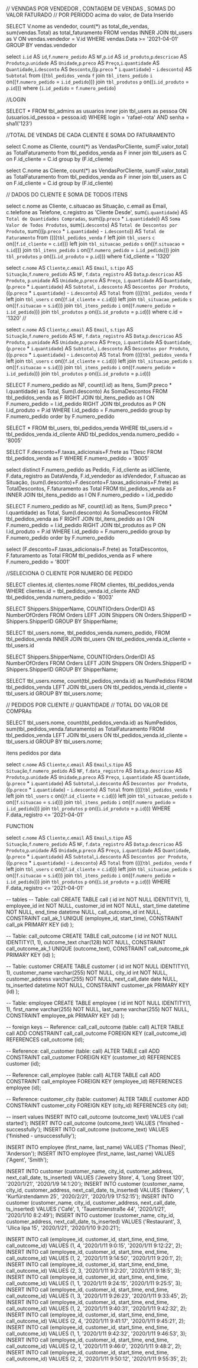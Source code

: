 // VENNDAS POR VENDEDOR , CONTAGEM DE VENDAS , SOMAS DO VALOR FATURADO
// POR PERIODO acima do valor, de Data Inserido

SELECT V.nome as vendedor, count(*) as total_de_vendas, sum(vendas.Total) as total_faturamento
FROM vendas
INNER JOIN tbl_users as V
ON vendas.vendedor = V.id
WHERE vendas.Data >= '2021-04-01'
GROUP BY vendas.vendedor



select `i`.`id` AS `id`,`f`.`numero_pedido` AS `NF`,`p`.`id` AS `id_produto`,`p`.`descricao` AS `Produto`,`p`.`unidade` AS `Unidade`,`p`.`preco` AS `Preço`,`i`.`quantidade` AS `Quantidade`,`i`.`desconto` AS `Desconto`,((`p`.`preco` * `i`.`quantidade`) - `i`.`desconto`) AS `Subtotal` from ((`tbl_pedidos_venda` `f` join `tbl_itens_pedido` `i` on((`f`.`numero_pedido` = `i`.`id_pedido`))) join `tbl_produtos` `p` on((`i`.`id_produto` = `p`.`id`))) where (`i`.`id_pedido` = `f`.`numero_pedido`)



//LOGIN

SELECT * FROM tbl_admins as usuarios
            inner join tbl_users as pessoa
            ON (usuarios.id_pessoa = pessoa.id) 
            WHERE login = 'rafael-rota' AND senha = sha1('123')

            

//TOTAL DE VENDAS DE CADA CLIENTE E SOMA DO FATURAMENTO

select C.nome as Cliente, count(*) as VendasPorCliente,
sum(F.valor_total) as TotalFaturamento
from tbl_pedidos_venda as F
inner join tbl_users as C
on F.id_cliente = C.id
group by (F.id_cliente)

select C.nome as Cliente, count(*) as VendasPorCliente,
sum(F.valor_total) as TotalFaturamento
from tbl_pedidos_venda as F
inner join tbl_users as C
on F.id_cliente = C.id
group by (F.id_cliente)




// DADOS DO CLIENTE E SOMA DE TODOS ITENS

select c.nome as Cliente, c.situacao as Situação, c.email as Email, c.telefone as Telefone, c.registro as 'Cliente Desde', sum(`i`.`quantidade`) AS `Total de Quantidades Compradas`,
sum((`p`.`preco` * `i`.`quantidade`)) AS `Soma Valor de Todos Produtos`,
sum(`i`.`desconto`) AS `Total de Descontos por Produto`,
sum(((`p`.`preco` * `i`.`quantidade`) - `i`.`desconto`)) AS `Total de Faturamento` 
from ((((`tbl_pedidos_venda` `f` left join `tbl_users` `c` 
on((`f`.`id_cliente` = `c`.`id`))) left join `tbl_situacao_pedido` `s` 
on((`f`.`situacao` = `s`.`id`))) join `tbl_itens_pedido` `i` 
on((`f`.`numero_pedido` = `i`.`id_pedido`))) join `tbl_produtos` `p` 
on((`i`.`id_produto` = `p`.`id`)))
where f.id_cliente = '1320'





select `c`.`nome` AS `Cliente`,`c`.`email` AS `Email`,
`s`.`tipo` AS `Situação`,`f`.`numero_pedido` AS `NF`,
`f`.`data_registro` AS `Data`,`p`.`descricao` AS `Produto`,
`p`.`unidade` AS `Unidade`,`p`.`preco` AS `Preço`,
`i`.`quantidade` AS `Quantidade`,
(`p`.`preco` * `i`.`quantidade`) AS `Subtotal`,
`i`.`desconto` AS `Descontos por Produto`,
((`p`.`preco` * `i`.`quantidade`) - `i`.`desconto`) AS `Total` 
from ((((`tbl_pedidos_venda` `f` left join `tbl_users` `c` 
on((`f`.`id_cliente` = `c`.`id`))) left join `tbl_situacao_pedido` `s` 
on((`f`.`situacao` = `s`.`id`))) join `tbl_itens_pedido` `i` 
on((`f`.`numero_pedido` = `i`.`id_pedido`))) join `tbl_produtos` `p` 
on((`i`.`id_produto` = `p`.`id`)))
where c.id = '1320'
//

select `c`.`nome` AS `Cliente`,`c`.`email` AS `Email`,
`s`.`tipo` AS `Situação`,`f`.`numero_pedido` AS `NF`,
`f`.`data_registro` AS `Data`,`p`.`descricao` AS `Produto`,
`p`.`unidade` AS `Unidade`,`p`.`preco` AS `Preço`,
`i`.`quantidade` AS `Quantidade`,
(`p`.`preco` * `i`.`quantidade`) AS `Subtotal`,
`i`.`desconto` AS `Descontos por Produto`,
((`p`.`preco` * `i`.`quantidade`) - `i`.`desconto`) AS `Total` 
from ((((`tbl_pedidos_venda` `f` left join `tbl_users` `c` 
on((`f`.`id_cliente` = `c`.`id`))) left join `tbl_situacao_pedido` `s` 
on((`f`.`situacao` = `s`.`id`))) join `tbl_itens_pedido` `i` 
on((`f`.`numero_pedido` = `i`.`id_pedido`))) join `tbl_produtos` `p` 
on((`i`.`id_produto` = `p`.`id`)))




SELECT F.numero_pedido as NF,
count(I.id) as Itens,
Sum(P.preco * I.quantidade) as Total,
Sum(I.desconto) As SomaDescontos
FROM tbl_pedidos_venda as F
RIGHT JOIN tbl_itens_pedido as I
ON F.numero_pedido = I.id_pedido
RIGHT JOIN tbl_produtos as P
ON I.id_produto = P.id
WHERE I.id_pedido = F.numero_pedido
group by F.numero_pedido
order by F.numero_pedido


SELECT * FROM tbl_users, tbl_pedidos_venda
WHERE tbl_users.id = tbl_pedidos_venda.id_cliente
AND tbl_pedidos_venda.numero_pedido = '8005'


SELECT F.desconto+F.taxas_adicionais+F.frete as TDesc
FROM tbl_pedidos_venda as F
WHERE F.numero_pedido = '8005'



select distinct F.numero_pedido as Pedido,
F.id_cliente as idCliente,
F.data_registro  as DataVenda,
F.id_vendedor as idVendedor,
F.situacao as Situação,
(sum(I.desconto)+F.desconto+F.taxas_adicionais+F.frete) as TotalDescontos,
F.faturamento as Total
FROM tbl_pedidos_venda as F
INNER JOIN tbl_itens_pedido as I
ON F.numero_pedido = I.id_pedido




SELECT F.numero_pedido as NF,
count(I.id) as Itens,
Sum(P.preco * I.quantidade) as Total,
Sum(I.desconto) As SomaDescontos
FROM tbl_pedidos_venda as F
RIGHT JOIN tbl_itens_pedido as I
ON F.numero_pedido = I.id_pedido
RIGHT JOIN tbl_produtos as P
ON I.id_produto = P.id
WHERE I.id_pedido = F.numero_pedido
group by F.numero_pedido
order by F.numero_pedido


select 
(F.desconto+F.taxas_adicionais+F.frete) as TotalDescontos,
F.faturamento as Total
FROM tbl_pedidos_venda as F
where F.numero_pedido = '8001'




//SELECIONA O CLIENTE POR NUMERO DE PEDIDO

SELECT clientes.id, clientes.nome FROM clientes, tbl_pedidos_venda
WHERE clientes.id = tbl_pedidos_venda.id_cliente
AND tbl_pedidos_venda.numero_pedido = '8003'



SELECT Shippers.ShipperName, COUNT(Orders.OrderID) AS NumberOfOrders FROM Orders
LEFT JOIN Shippers ON Orders.ShipperID = Shippers.ShipperID
GROUP BY ShipperName;


SELECT tbl_users.nome, tbl_pedidos_venda.numero_pedido,
FROM tbl_pedidos_venda
INNER JOIN tbl_users ON tbl_pedidos_venda.id_cliente = tbl_users.id


SELECT Shippers.ShipperName, COUNT(Orders.OrderID) AS NumberOfOrders FROM Orders
LEFT JOIN Shippers ON Orders.ShipperID = Shippers.ShipperID
GROUP BY ShipperName;


SELECT tbl_users.nome, count(tbl_pedidos_venda.id) as NumPedidos
FROM tbl_pedidos_venda
LEFT JOIN tbl_users ON tbl_pedidos_venda.id_cliente = tbl_users.id
GROUP BY tbl_users.nome;

// PEDIDOS POR CLIENTE
// QUANTIDADE
// TOTAL DO VALOR DE COMPRAs 


SELECT tbl_users.nome, count(tbl_pedidos_venda.id) as NumPedidos,
sum(tbl_pedidos_venda.faturamento) as TotalFaturamento
FROM tbl_pedidos_venda
LEFT JOIN tbl_users ON tbl_pedidos_venda.id_cliente = tbl_users.id
GROUP BY tbl_users.nome;

itens pedidos por data

select `c`.`nome` AS `Cliente`,`c`.`email` AS `Email`,`s`.`tipo` AS `Situação`,`f`.`numero_pedido` AS `NF`,
`f`.`data_registro` AS `Data`,`p`.`descricao` AS `Produto`,`p`.`unidade` AS `Unidade`,`p`.`preco` AS `Preço`,
`i`.`quantidade` AS `Quantidade`,(`p`.`preco` * `i`.`quantidade`) AS `Subtotal`,`i`.`desconto` AS `Descontos por Produto`,((`p`.`preco` * `i`.`quantidade`) - `i`.`desconto`) 
AS `Total` from ((((`tbl_pedidos_venda` `f` left join `tbl_users` `c` on((`f`.`id_cliente` = `c`.`id`))) left join `tbl_situacao_pedido` `s` on((`f`.`situacao` = `s`.`id`)))
 join `tbl_itens_pedido` `i` on((`f`.`numero_pedido` = `i`.`id_pedido`))) join `tbl_produtos` `p` on((`i`.`id_produto` = `p`.`id`))) WHERE F.data_registro <= '2021-04-01'



 FUNCTION


 select `c`.`nome` AS `Cliente`,`c`.`email` AS `Email`,`s`.`tipo` AS `Situação`,`f`.`numero_pedido` AS `NF`,
`f`.`data_registro` AS `Data`,`p`.`descricao` AS `Produto`,`p`.`unidade` AS `Unidade`,`p`.`preco` AS `Preço`,
`i`.`quantidade` AS `Quantidade`,(`p`.`preco` * `i`.`quantidade`) AS `Subtotal`,`i`.`desconto` AS `Descontos por Produto`,((`p`.`preco` * `i`.`quantidade`) - `i`.`desconto`) 
AS `Total` from ((((`tbl_pedidos_venda` `f` left join `tbl_users` `c` on((`f`.`id_cliente` = `c`.`id`))) left join `tbl_situacao_pedido` `s` on((`f`.`situacao` = `s`.`id`)))
 join `tbl_itens_pedido` `i` on((`f`.`numero_pedido` = `i`.`id_pedido`))) join `tbl_produtos` `p` on((`i`.`id_produto` = `p`.`id`))) WHERE F.data_registro <= '2021-04-01'



 -- tables
-- Table: call
CREATE TABLE call (
    id int  NOT NULL IDENTITY(1, 1),
    employee_id int  NOT NULL,
    customer_id int  NOT NULL,
    start_time datetime  NOT NULL,
    end_time datetime  NULL,
    call_outcome_id int  NULL,
    CONSTRAINT call_ak_1 UNIQUE (employee_id, start_time),
    CONSTRAINT call_pk PRIMARY KEY  (id)
);
    
-- Table: call_outcome
CREATE TABLE call_outcome (
    id int  NOT NULL IDENTITY(1, 1),
    outcome_text char(128)  NOT NULL,
    CONSTRAINT call_outcome_ak_1 UNIQUE (outcome_text),
    CONSTRAINT call_outcome_pk PRIMARY KEY  (id)
);
    
-- Table: customer
CREATE TABLE customer (
    id int  NOT NULL IDENTITY(1, 1),
    customer_name varchar(255)  NOT NULL,
    city_id int  NOT NULL,
    customer_address varchar(255)  NOT NULL,
    next_call_date date  NULL,
    ts_inserted datetime  NOT NULL,
    CONSTRAINT customer_pk PRIMARY KEY  (id)
);
    
-- Table: employee
CREATE TABLE employee (
    id int  NOT NULL IDENTITY(1, 1),
    first_name varchar(255)  NOT NULL,
    last_name varchar(255)  NOT NULL,
    CONSTRAINT employee_pk PRIMARY KEY  (id)
);
    
-- foreign keys
-- Reference: call_call_outcome (table: call)
ALTER TABLE call ADD CONSTRAINT call_call_outcome
    FOREIGN KEY (call_outcome_id)
    REFERENCES call_outcome (id);
    
-- Reference: call_customer (table: call)
ALTER TABLE call ADD CONSTRAINT call_customer
    FOREIGN KEY (customer_id)
    REFERENCES customer (id);
 
-- Reference: call_employee (table: call)
ALTER TABLE call ADD CONSTRAINT call_employee
    FOREIGN KEY (employee_id)
    REFERENCES employee (id);
 
-- Reference: customer_city (table: customer)
ALTER TABLE customer ADD CONSTRAINT customer_city
    FOREIGN KEY (city_id)
    REFERENCES city (id);
    
-- insert values
INSERT INTO call_outcome (outcome_text) VALUES ('call started');
INSERT INTO call_outcome (outcome_text) VALUES ('finished - successfully');
INSERT INTO call_outcome (outcome_text) VALUES ('finished - unsuccessfully');
    
INSERT INTO employee (first_name, last_name) VALUES ('Thomas (Neo)', 'Anderson');
INSERT INTO employee (first_name, last_name) VALUES ('Agent', 'Smith');
    
INSERT INTO customer (customer_name, city_id, customer_address, next_call_date, ts_inserted) VALUES ('Jewelry Store', 4, 'Long Street 120', '2020/1/21', '2020/1/9 14:1:20');
INSERT INTO customer (customer_name, city_id, customer_address, next_call_date, ts_inserted) VALUES ('Bakery', 1, 'Kurfürstendamm 25', '2020/2/21', '2020/1/9 17:52:15');
INSERT INTO customer (customer_name, city_id, customer_address, next_call_date, ts_inserted) VALUES ('Café', 1, 'Tauentzienstraße 44', '2020/1/21', '2020/1/10 8:2:49');
INSERT INTO customer (customer_name, city_id, customer_address, next_call_date, ts_inserted) VALUES ('Restaurant', 3, 'Ulica lipa 15', '2020/1/21', '2020/1/10 9:20:21');
    
INSERT INTO call (employee_id, customer_id, start_time, end_time, call_outcome_id) VALUES (1, 4, '2020/1/11 9:0:15', '2020/1/11 9:12:22', 2);
INSERT INTO call (employee_id, customer_id, start_time, end_time, call_outcome_id) VALUES (1, 2, '2020/1/11 9:14:50', '2020/1/11 9:20:1', 2);
INSERT INTO call (employee_id, customer_id, start_time, end_time, call_outcome_id) VALUES (2, 3, '2020/1/11 9:2:20', '2020/1/11 9:18:5', 3);
INSERT INTO call (employee_id, customer_id, start_time, end_time, call_outcome_id) VALUES (1, 1, '2020/1/11 9:24:15', '2020/1/11 9:25:5', 3);
INSERT INTO call (employee_id, customer_id, start_time, end_time, call_outcome_id) VALUES (1, 3, '2020/1/11 9:26:23', '2020/1/11 9:33:45', 2);
INSERT INTO call (employee_id, customer_id, start_time, end_time, call_outcome_id) VALUES (1, 2, '2020/1/11 9:40:31', '2020/1/11 9:42:32', 2);
INSERT INTO call (employee_id, customer_id, start_time, end_time, call_outcome_id) VALUES (2, 4, '2020/1/11 9:41:17', '2020/1/11 9:45:21', 2);
INSERT INTO call (employee_id, customer_id, start_time, end_time, call_outcome_id) VALUES (1, 1, '2020/1/11 9:42:32', '2020/1/11 9:46:53', 3);
INSERT INTO call (employee_id, customer_id, start_time, end_time, call_outcome_id) VALUES (2, 1, '2020/1/11 9:46:0', '2020/1/11 9:48:2', 2);
INSERT INTO call (employee_id, customer_id, start_time, end_time, call_outcome_id) VALUES (2, 2, '2020/1/11 9:50:12', '2020/1/11 9:55:35', 2);